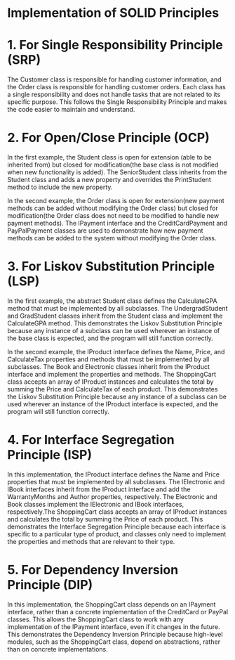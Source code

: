 
# Implementation of SOLID Principles

# 1. For Single Responsibility Principle (SRP) 
The Customer class is responsible for handling customer information, and the Order class is responsible for handling customer orders. Each class has a single responsibility and does not handle tasks that are not related to its specific purpose. This follows the Single Responsibility Principle and makes the code easier to maintain and understand.

# 2. For Open/Close Principle (OCP)
In the first example, the Student class is open for extension (able to be inherited from) but closed for modification(the base class is not modified when new functionality is added). The SeniorStudent class inherits from the Student class and adds a new property and overrides the PrintStudent method to include the new property.

In the second example, the Order class is open for extension(new payment methods can be added without modifying the Order class) but closed for modification(the Order class does not need to be modified to handle new payment methods). The IPayment interface and the CreditCardPayment and PayPalPayment classes are used to demonstrate how new payment methods can be added to the system without modifying the Order class.

# 3. For Liskov Substitution Principle (LSP)
In the first example, the abstract Student class defines the CalculateGPA method that must be implemented by all subclasses. The UndergradStudent and GradStudent classes inherit from the Student class and implement the CalculateGPA method. This demonstrates the Liskov Substitution Principle because any instance of a subclass can be used wherever an instance of the base class is expected, and the program will still function correctly.

In the second example, the IProduct interface defines the Name, Price, and CalculateTax properties and methods that must be implemented by all subclasses. The Book and Electronic classes inherit from the IProduct interface and implement the properties and methods. The ShoppingCart class accepts an array of IProduct instances and calculates the total by summing the Price and CalculateTax of each product. This demonstrates the Liskov Substitution Principle because any instance of a subclass can be used wherever an instance of the IProduct interface is expected, and the program will still function correctly.

# 4. For Interface Segregation Principle (ISP)
In this implementation, the IProduct interface defines the Name and Price properties that must be implemented by all subclasses. The IElectronic and IBook interfaces inherit from the IProduct interface and add the WarrantyMonths and Author properties, respectively. The Electronic and Book classes implement the IElectronic and IBook interfaces, respectively.The ShoppingCart class accepts an array of IProduct instances and calculates the total by summing the Price of each product. This demonstrates the Interface Segregation Principle because each interface is specific to a particular type of product, and classes only need to implement the properties and methods that are relevant to their type.

# 5. For Dependency Inversion Principle (DIP)
In this implementation, the ShoppingCart class depends on an IPayment interface, rather than a concrete implementation of the CreditCard or PayPal classes. This allows the ShoppingCart class to work with any implementation of the IPayment interface, even if it changes in the future. This demonstrates the Dependency Inversion Principle because high-level modules, such as the ShoppingCart class, depend on abstractions, rather than on concrete implementations.
